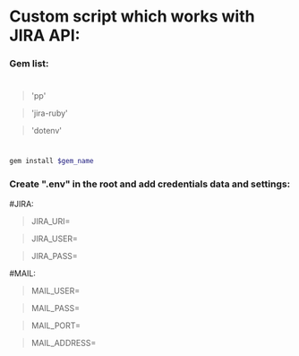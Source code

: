 # Custom script which works with JIRA API:

### Gem list:
#
#
> 'pp'

> 'jira-ruby'

> 'dotenv'
#
#
```sh
gem install $gem_name
```
### Create ".env" in the root and add credentials data and settings:

#JIRA:

> JIRA_URI=

> JIRA_USER=

> JIRA_PASS=

#MAIL:

> MAIL_USER= 

> MAIL_PASS=

> MAIL_PORT=

> MAIL_ADDRESS=
